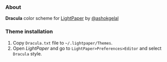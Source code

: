 ### About
__Dracula__ color scheme for [LightPaper](http://lightpaper.ashokgelal.com) by [@ashokgelal](http://twitter.com/ashokgelal)

### Theme installation
1. Copy `Dracula.txt` file to `~/.lightpaper/Themes`.
2. Open _LightPaper_ and go to `LightPaper>Preferences>Editor` and select `Dracula` style.